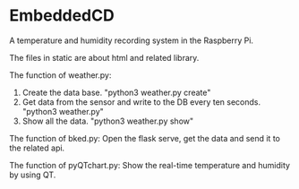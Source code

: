 # EmbeddedCD
A temperature and humidity recording system in the Raspberry Pi.

The files in static are about html and related library.

The function of weather.py:
1. Create the data base.  "python3 weather.py create"
2. Get data from the sensor and write to the DB every ten seconds.  "python3 weather.py"
3. Show all the data. "python3 weather.py show"

The function of bked.py:
Open the flask serve, get the data and send it to the related api.

The function of pyQTchart.py:
Show the real-time temperature and humidity by using QT.

